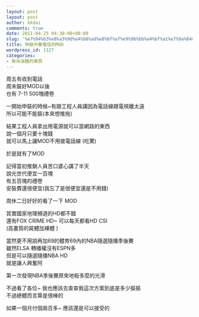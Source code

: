 ```yaml
---
layout: post
layout: post
author: kkdai
comments: true
date: 2011-04-25 04:30:08+00:00
slug: '%e7%94%b3%e8%a3%9d%e4%b8%ad%e8%8f%af%e9%9b%bb%e4%bf%a1%e7%9a%84mod'
title: 申裝中華電信的MOD
wordpress_id: 1127
categories:
- 柴米油鹽的東西
---
```


周五有收到電話      
周末裝好MOD以後       
也有 7-11 500塊禮卷 

 

一開始申裝的時候~有跟工程人員講因為電話線跟電視離太遠      
所以可能不能裝(本來想推拖) 

 

結果工程人員拿出用電源就可以當網路的東西      
說一個月只要十塊錢       
就可以馬上讓MOD不用接電話線 (吃驚) 

 

於是就有了MOD 

 

記得當初推銷人員苦口婆心講了半天      
說光世代便宜一百塊       
有五百塊的禮卷       
安裝費還很便宜(我忘了是很便宜還是不用錢) 

 

周休二日好好的看了一下 MOD 

 

其實國家地理頻道的HD都不錯      
還有FOX CRIME HD~ 可以每天都看HD CSI       
(高畫質的屍體加裸體 ) 

 

當然更不用說再加69的體育69內的NBA隨選隨播季後賽      
雖然ELSA 轉播權沒有ESPN多       
但是可以隨選隨播NBA HD       
就是讓人興奮阿 

 

第一次發現NBA季後賽原來地板多麼的光滑 

 

不過看了各位~ 我也應該去查查我這次方案到底是多少摳摳      
不過總體而言算是很棒的 

 

如果一個月付個兩百多~ 應該還是可以接受的
